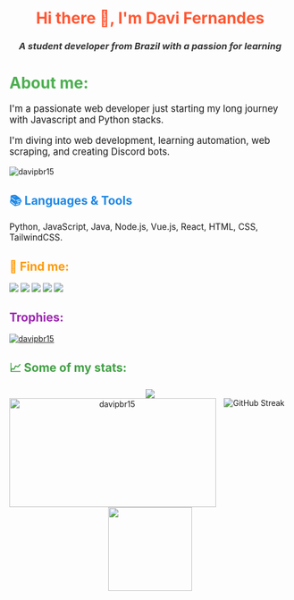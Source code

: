 <h1 align="center" style="color: #FF5733;">Hi there 👋, I'm Davi Fernandes</h1>
<h3 align="center" style="font-style: italic; color: #333;">A student developer from Brazil with a passion for learning</h3>

<h1 style="color: #4CAF50;">About me:</h1>
<p style="font-size: 1.2em;">I'm a passionate web developer just starting my long journey with Javascript and Python stacks.</p>
<p style="font-size: 1.2em;">I'm diving into web development, learning automation, web scraping, and creating Discord bots.</p>

<p align="left">
    <img src="https://komarev.com/ghpvc/?username=DaviFernandesDaSilva&label=Profile%20views&color=3e4041&style=flat" alt="davipbr15" />
</p>

<h2 style="color: #1E88E5;">📚 Languages & Tools</h2>
<p style="font-size: 1.1em;">Python, JavaScript, Java, Node.js, Vue.js, React, HTML, CSS, TailwindCSS.</p>
    
<h2 style="color: #FF9800;">🔗 Find me:</h2>
<a href="https://wa.link/02mvpq" style="text-decoration: none;">
    <img src="https://img.shields.io/badge/WhatsApp-25D366?style=for-the-badge&logo=whatsapp&logoColor=white" />
</a>
<a href="mailto:davipbr90@gmail.com?subject=Hello%20Davi!" style="text-decoration: none;">
    <img src="https://img.shields.io/badge/Gmail-D14836?style=for-the-badge&logo=gmail&logoColor=white" />
</a>
<a href="https://www.instagram.com/davii.f/" style="text-decoration: none;">
    <img src="https://img.shields.io/badge/Instagram-E4405F?style=for-the-badge&logo=instagram&logoColor=white" />
</a>
<a href="https://github.com/DaviFernandesDaSilva" style="text-decoration: none;">
    <img src="https://img.shields.io/badge/GitHub-100000?style=for-the-badge&logo=github&logoColor=white" />
</a>
<a href="https://steamcommunity.com/id/DaviFernandesDaSilva/" style="text-decoration: none;">
    <img src="https://img.shields.io/badge/Steam-000000?style=for-the-badge&logo=steam&logoColor=white" />
</a>

<h2 align="left" style="color: #9C27B0;">Trophies:</h2>
<p align="left">
    <a href="https://github.com/ryo-ma/github-profile-trophy">
        <img src="https://github-profile-trophy.vercel.app/?username=DaviFernandesDaSilva&theme=monokai" alt="davipbr15" />
    </a>
</p>

<div>
    <h2 align="left" style="color: #43A047;"> 📈 Some of my stats:</h2>
    <div align="center">
        <div>
            <img src="https://github-readme-stats.vercel.app/api/?username=DaviFernandesDaSilva&show_icons=true&theme=dark" />
        </div>
        <div>
            <img align="left" height="195px" width="370px" src="https://github-readme-stats.vercel.app/api/top-langs?username=DaviFernandesDaSilva&show_icons=true&theme=dark&locale=en&layout=compact" alt="davipbr15" />
        </div>
        <div>
            <img src="https://github-readme-streak-stats.herokuapp.com?user=DaviFernandesDaSilva&theme=dark&border_radius=4&locale=pt_BR&date_format=n%2Fj%5B%2FY%5D&card_width=500" alt="GitHub Streak" />
        </div>
    </div>
</div>

<br><br>
<br><br>
<br><br>
<br><br>

<div align="center">
    <img align="center" width="150px" src="https://images.credly.com/size/340x340/images/73e4a58b-a8ef-41a3-a7db-9183dd269882/image.png" />
</div>
